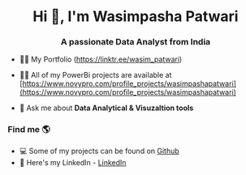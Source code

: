 <h1 align="center">Hi 👋, I'm Wasimpasha Patwari</h1>
<h3 align="center">A passionate Data Analyst from India</h3>

- 👨‍💻 My Portfolio (https://linktr.ee/wasim_patwari)

- 👨‍💻 All of my  PowerBi projects are available at [https://www.novypro.com/profile_projects/wasimpashapatwari](https://www.novypro.com/profile_projects/wasimpashapatwari)

- 💬 Ask me about **Data Analytical & Visuzaltion tools**
### Find me 🌎

- 💻 Some of my projects can be found on [Github](https://github.com/wasim7058?tab=repositories)
- 💼 Here's my LinkedIn - [LinkedIn](https://www.linkedin.com/in/wasim-patwari-5200a91a5/)
